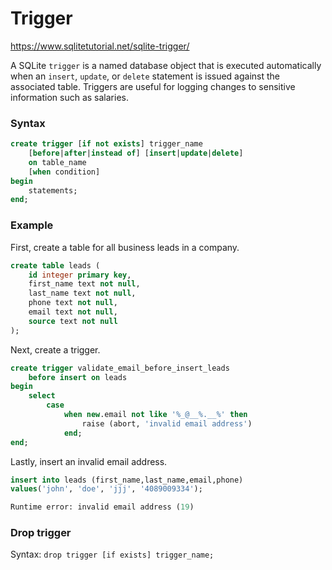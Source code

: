 # Trigger

https://www.sqlitetutorial.net/sqlite-trigger/

A SQLite `trigger` is a named database object that is executed automatically when an `insert`, `update`, or `delete` statement is issued against the associated table. Triggers are useful for logging changes to sensitive information such as salaries.

### Syntax
```sql
create trigger [if not exists] trigger_name
    [before|after|instead of] [insert|update|delete]
    on table_name
    [when condition]
begin
    statements;
end;
```

### Example
First, create a table for all business leads in a company.
```sql
create table leads (
    id integer primary key,
    first_name text not null,
    last_name text not null,
    phone text not null,
    email text not null,
    source text not null
);
```

Next, create a trigger.
```sql
create trigger validate_email_before_insert_leads
    before insert on leads
begin
    select
        case
            when new.email not like '%_@__%.__%' then
                raise (abort, 'invalid email address')
            end;
end;
```

Lastly, insert an invalid email address.
```sql
insert into leads (first_name,last_name,email,phone)
values('john', 'doe', 'jjj', '4089009334');

Runtime error: invalid email address (19)
```

### Drop trigger
Syntax: `drop trigger [if exists] trigger_name;`
